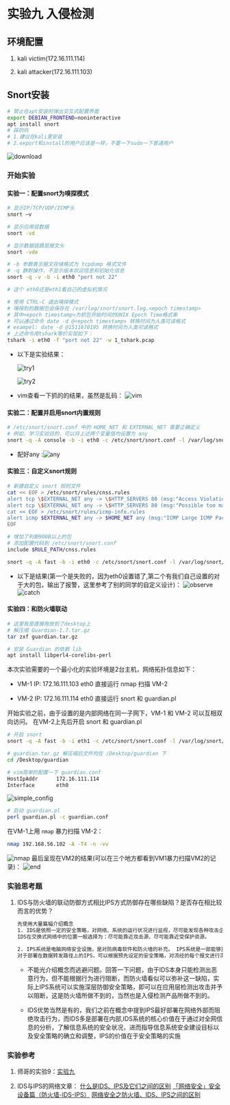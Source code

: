 # 实验九 入侵检测

## 环境配置

1. kali victim(172.16.111.114)

2. kali attacker(172.16.111.103)

## Snort安装

```bash
# 禁止在apt安装时弹出交互式配置界面
export DEBIAN_FRONTEND=noninteractive
apt install snort
# 踩的坑
# 1.建议在kali里安装
# 2.export和install的用户应该是一样，不要一下sudo一下普通用户
```

![download](img/downloaded.png)

### 开始实验

#### 实验一：配置snort为嗅探模式

```bash
# 显示IP/TCP/UDP/ICMP头
snort –v

# 显示应用层数据
snort -vd

# 显示数据链路层报文头
snort -vde

# -b 参数表示报文存储格式为 tcpdump 格式文件
# -q 静默操作，不显示版本欢迎信息和初始化信息
snort -q -v -b -i eth0 "port not 22"

# 这个 eth0还是eth1看自己的虚拟机情况

# 使用 CTRL-C 退出嗅探模式
# 嗅探到的数据包会保存在 /var/log/snort/snort.log.<epoch timestamp>
# 其中<epoch timestamp>为抓包开始时间的UNIX Epoch Time格式串
# 可以通过命令 date -d @<epoch timestamp> 转换时间为人类可读格式
# exampel: date -d @1511870195 转换时间为人类可读格式
# 上述命令用tshark等价实现如下：
tshark -i eth0 -f "port not 22" -w 1_tshark.pcap
```

* 以下是实验结果：

    ![try1](img/try_snort.png)

    ![try2](img/try_snort_silent.png)

* vim查看一下抓的的结果，虽然是乱码：
    ![vim](img/vim_packet.png)    

#### 实验二：配置并启用snort内置规则

```bash
# /etc/snort/snort.conf 中的 HOME_NET 和 EXTERNAL_NET 需要正确定义
# 例如，学习实验目的，可以将上述两个变量值均设置为 any
snort -q -A console -b -i eth0 -c /etc/snort/snort.conf -l /var/log/snort/
```

* 配好any :![any](img/any.png)

#### 实验三：自定义snort规则

```bash
# 新建自定义 snort 规则文件
cat << EOF > /etc/snort/rules/cnss.rules
alert tcp \$EXTERNAL_NET any -> \$HTTP_SERVERS 80 (msg:"Access Violation has been detected on /etc/passwd ";flags: A+; content:"/etc/passwd"; nocase;sid:1000001; rev:1;)
alert tcp \$EXTERNAL_NET any -> \$HTTP_SERVERS 80 (msg:"Possible too many connections toward my http server"; threshold:type threshold, track by_src, count 100, seconds 2; classtype:attempted-dos; sid:1000002; rev:1;)
cat << EOF > /etc/snort/rules/icmp-info.rules
alert icmp $EXTERNAL_NET any -> $HOME_NET any (msg:"ICMP Large ICMP Packet"; dsize:>900; reference:arachnids,246; classtype:bad-unknown; sid:499; rev:4;)
EOF

# 增加了判断900B以上的包
# 添加配置代码到 /etc/snort/snort.conf
include $RULE_PATH/cnss.rules

snort -q -A fast -b -i eth0 -c /etc/snort/snort.conf -l /var/log/snort/
```

* 以下是结果(第一个是失败的，因为eth0设置错了,第二个有我们自己设置的对于大的包，输出了报警，这里参考了别的同学的自定义设计)：
![observe](img/observe_output.png)
![catch](img/catch.png)

#### 实验四：和防火墙联动

```bash
# 这里我是直接拖放到了desktop上
# 解压缩 Guardian-1.7.tar.gz
tar zxf guardian.tar.gz

# 安装 Guardian 的依赖 lib
apt install libperl4-corelibs-perl
```

本次实验需要的一个最小化的实验环境是2台主机，网络拓扑信息如下：

* VM-1 IP: 172.16.111.103 eth0 直接运行 nmap 扫描 VM-2

* VM-2 IP: 172.16.111.114 eth0 直接运行 snort 和 guardian.pl

开始实验之前，由于设置的是内部网络在同一子网下，VM-1 和 VM-2 可以互相双向访问。
在VM-2上先后开启 snort 和 guardian.pl

```bash
# 开启 snort
snort -q -A fast -b -i eth1 -c /etc/snort/snort.conf -l /var/log/snort/

# guardian.tar.gz 解压缩后文件均在 /Desktop/guardian 下
cd /Desktop/guardian

# vim简单的配置一下 guardian.conf
HostIpAddr      172.16.111.114
Interface       eth0
```

![simple_config](img/simple_config.png)

```bash
# 启动 guardian.pl
perl guardian.pl -c guardian.conf
```

在VM-1上用 `nmap` 暴力扫描 VM-2：

```bash
nmap 192.168.56.102 -A -T4 -n -vv
```

![nmap](img/nmap.png)
最后呈现在VM2的结果(可以在三个地方都看到VM1暴力扫描VM2的记录)：
![end](img/theend.png)

### 实验思考题

1. IDS与防火墙的联动防御方式相比IPS方式防御存在哪些缺陷？是否存在相比较而言的优势？
 
    ```bash
    先使用大量篇幅介绍概念
    1. IDS是依照一定的安全策略，对网络、系统的运行状况进行监视，尽可能发现各种攻击企图、攻击行为或者攻击结果，以保证网络系统资源的机密性、完整性和可用性。打个比喻——假如防火墙是一幢大厦的门锁，那么IDS就是这幢大厦里的监视系统。一旦小偷进入了大厦，或内部人员有越界行为，只有实时监视系统才能发现情况并发出警告。与防火墙不同的是，IDS入侵检测系统是一个旁路监听设备，没有也不需要跨接在任何链路上，无须网络流量流经它便可以工作。因此，对IDS的部署的唯一要求是：`IDS应当挂接在所有所关注的流量都必须流经的链路上`
    IDS在交换式网络中的位置一般选择为：尽可能靠近攻击源、尽可能靠近受保护资源。

    2. IPS系统是电脑网络安全设施，是对防病毒软件和防火墙的补充。 IPS系统是一部能够监视网络或网络设备的网络资料传输行为的计算机网络安全设备，能够即时的中断、调整或隔离一些不正常或是具有伤害性的网络资料传输行为。
    对于部署在数据转发路径上的IPS，可以根据预先设定的安全策略，对流经的每个报文进行深度检测（协议分析跟踪、特征匹配、流量统计分析、事件关联分析等），如果一旦发现隐藏于其中网络攻击，可以根据该攻击的威胁级别立即采取抵御措施，这些措施包括（按照处理力度）：向管理中心告警；丢弃该报文；切断此次应用会话；切断此次TCP连接。
    ```

    * 不能光介绍概念而逃避问题。回答一下问题，由于IDS本身只能检测出恶意行为，但不能根据行为进行阻断，而防火墙看似可以弥补这一缺陷，实际上IPS系统可以实施深层防御安全策略，即可以在应用层检测出攻击并予以阻断，这是防火墙所做不到的，当然也是入侵检测产品所做不到的。

    * IDS优势当然是有的，我们之前在概念中提到IPS最好部署在网络外部而阻绝攻击行为，而IDS多是部署在内部,IDS系统的核心价值在于通过对全网信息的分析，了解信息系统的安全状况，进而指导信息系统安全建设目标以及安全策略的确立和调整，IPS的价值在于安全策略的实施

### 实验参考

1. 师哥的实验9：[实验九](https://github.com/CUCCS/2020-ns-public-LyuLumos/tree/ch0x09/ch0x09)

2. IDS与IPS的网络文章：
[什么是IDS、IPS及它们之间的区别](https://zhuanlan.zhihu.com/p/96942352)
[「网络安全」安全设备篇（防火墙-IDS-IPS）](https://zhuanlan.zhihu.com/p/95664193)
[网络安全之防火墙、IDS、IPS之间的区别](http://www.elecfans.com/application/Security/1007723.html)  

